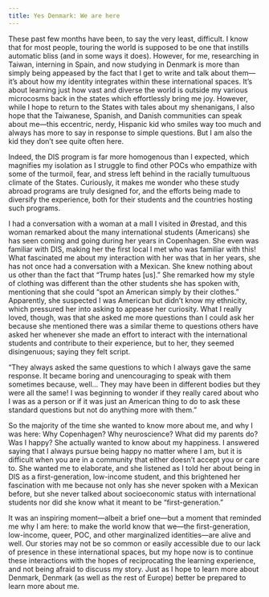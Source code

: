 ```yaml
---
title: Yes Denmark: We are here
---
```


These past few months have been, to say the very least, difficult. I know that for most people, touring the world is supposed to be one that instills automatic bliss (and in some ways it does). However, for me, researching in Taiwan, interning in Spain, and now studying in Denmark is more than simply being appeased by the fact that I get to write and talk about them—it’s about how my identity integrates within these international spaces. It’s about learning just how vast and diverse the world is outside my various microcosms back in the states which effortlessly bring me joy. However, while I hope to return to the States with tales about my shenanigans, I also hope that the Taiwanese, Spanish, and Danish communities can speak about me—this eccentric, nerdy, Hispanic kid who smiles way too much and always has more to say in response to simple questions. But I am also the kid they don’t see quite often here. 

Indeed, the DIS program is far more homogenous than I expected, which magnifies my isolation as I struggle to find other POCs who empathize with some of the turmoil, fear, and stress left behind in the racially tumultuous climate of the States. Curiously, it makes me wonder who these study abroad programs are truly designed for, and the efforts being made to diversify the experience, both for their students and the countries hosting such programs.

I had a conversation with a woman at a mall I visited in Ørestad, and this woman remarked about the many international students (Americans) she has seen coming and going during her years in Copenhagen. She even was familiar with DIS, making her the first local I met who was familiar with this! What fascinated me about my interaction with her was that in her years, she has not once had a conversation with a Mexican. She knew nothing about us other than the fact that “Trump hates [us].” She remarked how my style of clothing was different than the other students she has spoken with, mentioning that she could “spot an American simply by their clothes.” Apparently, she suspected I was American but didn’t know my ethnicity, which pressured her into asking to appease her curiosity. What I really loved, though, was that she asked me more questions than I could ask her because she mentioned there was a similar theme to questions others have asked her whenever she made an effort to interact with the international students and contribute to their experience, but to her, they seemed disingenuous; saying they felt script. 

“They always asked the same questions to which I always gave the same response. It became boring and unencouraging to speak with them sometimes because, well… They may have been in different bodies but they were all the same! I was beginning to wonder if they really cared about who I was as a person or if it was just an American thing to do to ask these standard questions but not do anything more with them.” 

So the majority of the time she wanted to know more about me, and why I was here: Why Copenhagen? Why neuroscience? What did my parents do? Was I happy? She actually wanted to know about my happiness. I answered saying that I always pursue being happy no matter where I am, but it is difficult when you are in a community that either doesn’t accept you or care to. She wanted me to elaborate, and she listened as I told her about being in DIS as a first-generation, low-income student, and this brightened her fascination with me because not only has she never spoken with a Mexican before, but she never talked about socioeconomic status with international students nor did she know what it meant to be “first-generation.” 

It was an inspiring moment—albeit a brief one—but a moment that reminded me why I am here: to make the world know that we—the first-generation, low-income, queer, POC, and other marginalized identities—are alive and well. Our stories may not be so common or easily accessible due to our lack of presence in these international spaces, but my hope now is to continue these interactions with the hopes of reciprocating the learning experience, and not being afraid to discuss my story. Just as I hope to learn more about Denmark, Denmark (as well as the rest of Europe) better be prepared to learn more about me. 
